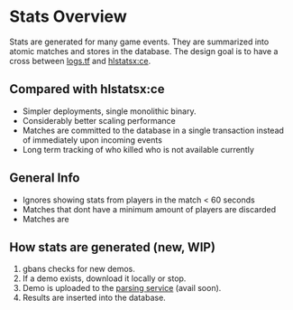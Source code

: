 # Stats Overview

Stats are generated for many game events. They are summarized into atomic matches and stores in the database. The
design goal is to have a cross between [logs.tf](https://logs.tf)
and [hlstatsx:ce](https://github.com/A1mDev/hlstatsx-community-edition).

## Compared with hlstatsx:ce

- Simpler deployments, single monolithic binary.
- Considerably better scaling performance
- Matches are committed to the database in a single transaction instead of immediately upon incoming events
- Long term tracking of who killed who is not available currently

## General Info

- Ignores showing stats from players in the match < 60 seconds
- Matches that dont have a minimum amount of players are discarded
- Matches are

## How stats are generated (new, WIP)

1. gbans checks for new demos.
2. If a demo exists, download it locally or stop.
3. Demo is uploaded to the [parsing service](https://github.com/leighmacdonald/tf2_demostats) (avail soon).
4. Results are inserted into the database.